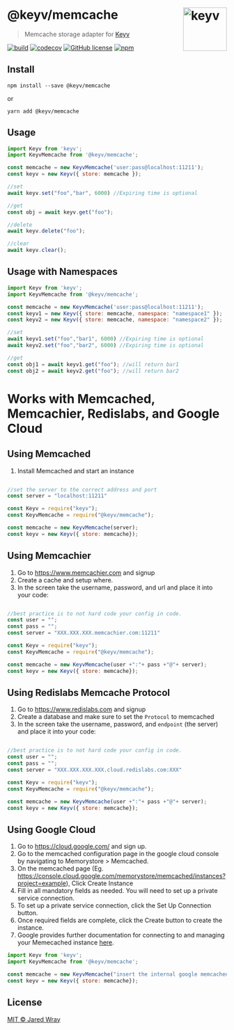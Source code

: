 # @keyv/memcache [<img width="100" align="right" src="https://jaredwray.com/images/keyv-symbol.svg" alt="keyv">](https://github.com/jaredwra/keyv)

> Memcache storage adapter for [Keyv](https://github.com/jaredwray/keyv)


[![build](https://github.com/jaredwray/keyv/actions/workflows/tests.yaml/badge.svg)](https://github.com/jaredwray/keyv/actions/workflows/tests.yaml)
[![codecov](https://codecov.io/gh/jaredwray/keyv/branch/main/graph/badge.svg?token=bRzR3RyOXZ)](https://codecov.io/gh/jaredwray/keyv)
[![GitHub license](https://img.shields.io/github/license/jaredwray/keyv)](https://github.com/jaredwray/keyv/blob/main/LICENSE)
[![npm](https://img.shields.io/npm/dm/@keyv/memcache)](https://npmjs.com/package/@keyv/memcache)

## Install

```shell
npm install --save @keyv/memcache
```
or 
```
yarn add @keyv/memcache
```

## Usage

```js
import Keyv from 'keyv';
import KeyvMemcache from '@keyv/memcache';

const memcache = new KeyvMemcache('user:pass@localhost:11211');
const keyv = new Keyv({ store: memcache });

//set 
await keyv.set("foo","bar", 6000) //Expiring time is optional

//get
const obj = await keyv.get("foo");

//delete
await keyv.delete("foo");

//clear
await keyv.clear();

```

## Usage with Namespaces

```js
import Keyv from 'keyv';
import KeyvMemcache from '@keyv/memcache';

const memcache = new KeyvMemcache('user:pass@localhost:11211');
const keyv1 = new Keyv({ store: memcache, namespace: "namespace1" });
const keyv2 = new Keyv({ store: memcache, namespace: "namespace2" });

//set 
await keyv1.set("foo","bar1", 6000) //Expiring time is optional
await keyv2.set("foo","bar2", 6000) //Expiring time is optional

//get
const obj1 = await keyv1.get("foo"); //will return bar1
const obj2 = await keyv2.get("foo"); //will return bar2

```

# Works with Memcached, Memcachier, Redislabs, and Google Cloud

## Using Memcached 

1. Install Memcached and start an instance
```js

//set the server to the correct address and port 
const server = "localhost:11211"

const Keyv = require("keyv");
const KeyvMemcache = require("@keyv/memcache");

const memcache = new KeyvMemcache(server);
const keyv = new Keyv({ store: memcache});
```

## Using Memcachier 

1. Go to https://www.memcachier.com and signup
2. Create a cache and setup where. 
3. In the screen take the username, password, and url and place it into your code:
```js

//best practice is to not hard code your config in code. 
const user = "";
const pass = "";
const server = "XXX.XXX.XXX.memcachier.com:11211"

const Keyv = require("keyv");
const KeyvMemcache = require("@keyv/memcache");

const memcache = new KeyvMemcache(user +":"+ pass +"@"+ server);
const keyv = new Keyv({ store: memcache});

```

## Using Redislabs Memcache Protocol 

1. Go to https://www.redislabs.com and signup
2. Create a database and make sure to set the `Protocol` to memcached
3. In the screen take the username, password, and `endpoint` (the server) and place it into your code:
```js

//best practice is to not hard code your config in code. 
const user = "";
const pass = "";
const server = "XXX.XXX.XXX.XXX.cloud.redislabs.com:XXX"

const Keyv = require("keyv");
const KeyvMemcache = require("@keyv/memcache");

const memcache = new KeyvMemcache(user +":"+ pass +"@"+ server);
const keyv = new Keyv({ store: memcache});

```

## Using Google Cloud

1. Go to https://cloud.google.com/ and sign up.
2. Go to the memcached configuration page in the google cloud console by navigating to Memorystore > Memcached. 
3. On the memcached page (Eg. https://console.cloud.google.com/memorystore/memcached/instances?project=example), Click Create Instance
4. Fill in all mandatory fields as needed. You will need to set up a private service connection.
5. To set up a private service connection, click the Set Up Connection button.
6. Once required fields are complete, click the Create button to create the instance.
7. Google provides further documentation for connecting to and managing your Memecached instance [here](https://cloud.google.com/memorystore/docs/memcached). 

```js
import Keyv from 'keyv';
import KeyvMemcache from '@keyv/memcache';

const memcache = new KeyvMemcache("insert the internal google memcached discovery endpoint");
const keyv = new Keyv({ store: memcache});

```


## License

[MIT © Jared Wray](LISCENCE)
